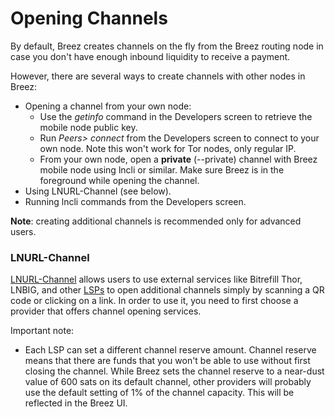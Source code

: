 # Opening Channels

By default, Breez creates channels on the fly from the Breez routing node in case you don't have enough inbound liquidity to receive a payment. 

However, there are several ways to create channels with other nodes in Breez:
* Opening a channel from your own node:
   * Use the _getinfo_ command in the Developers screen to retrieve the mobile node public key.
   * Run _Peers> connect_ from the Developers screen to connect to your own node. Note this won't work for Tor nodes, only regular IP.
   * From your own node, open a **private** (--private) channel with Breez mobile node using lncli or similar. Make sure Breez is in the foreground while opening the channel.
* Using LNURL-Channel (see below).
* Running lncli commands from the Developers screen.

**Note**: creating additional channels is recommended only for advanced users.

### LNURL-Channel
[LNURL-Channel](https://github.com/btcontract/lnurl-rfc/blob/master/lnurl-channel.md) allows users to use external services like Bitrefill Thor, LNBIG, and other [LSPs](https://medium.com/breez-technology/introducing-lightning-service-providers-fe9fb1665d5f) to open additional channels simply by scanning a QR code or clicking on a link. In order to use it, you need to first choose a provider that offers channel opening services.

Important note:
* Each LSP can set a different channel reserve amount. Channel reserve means that there are funds that you won't be able to use without first closing the channel. While Breez sets the channel reserve to a near-dust value of 600 sats on its default channel, other providers will probably use the default setting of 1% of the channel capacity. This will be reflected in the Breez UI. 
